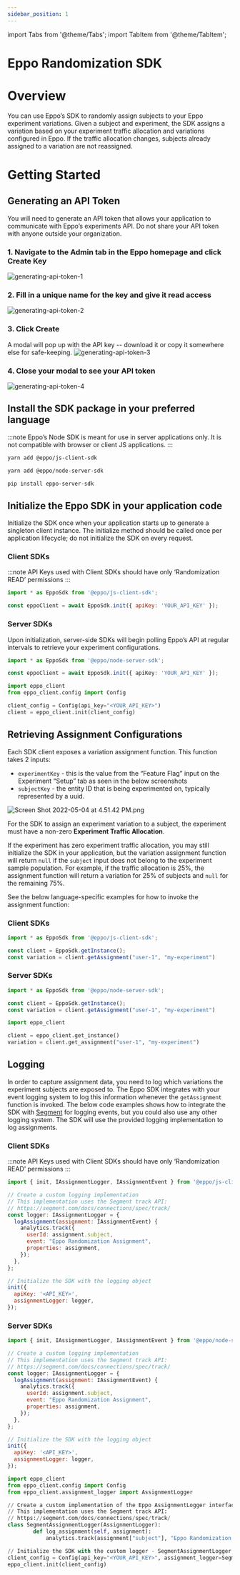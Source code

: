 ```yaml
---
sidebar_position: 1
---
```


import Tabs from '@theme/Tabs';
import TabItem from '@theme/TabItem';

# Eppo Randomization SDK

# Overview

You can use Eppo’s SDK to randomly assign subjects to your Eppo experiment variations. Given a  subject and experiment, the SDK assigns a variation based on your experiment traffic allocation and variations configured in Eppo. If the traffic allocation changes, subjects already assigned to a variation are not reassigned.

# Getting Started

## Generating an API Token

You will need to generate an API token that allows your application to communicate with Eppo’s experiments API. Do not share your API token with anyone outside your organization.

### 1. Navigate to the **Admin** tab in the Eppo homepage and click **Create Key**
![generating-api-token-1](../../static/img/connecting-data/api-key-1.png)

### 2. Fill in a unique name for the key and give it read access
![generating-api-token-2](../../static/img/connecting-data/api-key-2.png)

### 3. Click **Create**

A modal will pop up with the API key -- download it or copy it somewhere else for safe-keeping.
![generating-api-token-3](../../static/img/connecting-data/api-key-3.png)

### 4. Close your modal to see your API token
![generating-api-token-4](../../static/img/connecting-data/api-key-4.png)

## Install the SDK package in your preferred language

:::note
Eppo’s Node SDK is meant for use in server applications only. It is not compatible with browser or client JS applications.
:::

<Tabs>
<TabItem value="javascript" label="Javascript (Client)">

```bash
yarn add @eppo/js-client-sdk
```

</TabItem>


<TabItem value="node" label="Node">

```bash
yarn add @eppo/node-server-sdk
```

</TabItem>

<TabItem value="python" label="Python">

```bash
pip install eppo-server-sdk
```
</TabItem>
</Tabs>


## Initialize the Eppo SDK in your application code

Initialize the SDK once when your application starts up to generate a singleton client instance. The initialize method should be called once per application lifecycle; do not initialize the SDK on every request.

### Client SDKs

:::note
API Keys used with Client SDKs should have only ‘Randomization READ’ permissions
:::

<Tabs>
<TabItem value="javascript" label="JavaScript">

```javascript
import * as EppoSdk from '@eppo/js-client-sdk';

const eppoClient = await EppoSdk.init({ apiKey: 'YOUR_API_KEY' });
```

</TabItem>

</Tabs>

### Server SDKs

Upon initialization, server-side SDKs will begin polling Eppo’s API at regular intervals to retrieve your experiment configurations.

<Tabs>
<TabItem value="node" label="Node">

```ts
import * as EppoSdk from '@eppo/node-server-sdk';

const eppoClient = await EppoSdk.init({ apiKey: 'YOUR_API_KEY' });
```

</TabItem>
<TabItem value="python" label="Python">

```python
import eppo_client
from eppo_client.config import Config

client_config = Config(api_key="<YOUR_API_KEY>")
client = eppo_client.init(client_config)
```

</TabItem>
</Tabs>


## Retrieving Assignment Configurations

Each SDK client exposes a variation assignment function. This function takes 2 inputs:

- `experimentKey` - this is the value from the “Feature Flag” input on the Experiment “Setup” tab as seen in the below screenshots
- `subjectKey` - the entity ID that is being experimented on, typically represented by a uuid.

![Screen Shot 2022-05-04 at 4.51.42 PM.png](../../static/img/connecting-data/experiment-key.png)

For the SDK to assign an experiment variation to a subject, the experiment must have a non-zero **Experiment Traffic Allocation**.

If the experiment has zero experiment traffic allocation, you may still initialize the SDK in your application, but the variation assignment function will return `null` if the `subject` input does not belong to the experiment sample population. For example, if the traffic allocation is 25%, the assignment function will return a variation for 25% of subjects and `null` for the remaining 75%.

See the below language-specific examples for how to invoke the assignment function:

### Client SDKs

<Tabs>
<TabItem value="javascript" label="JavaScript">

```javascript
import * as EppoSdk from '@eppo/js-client-sdk';

const client = EppoSdk.getInstance();
const variation = client.getAssignment("user-1", "my-experiment")
```

</TabItem>

</Tabs>

### Server SDKs

<Tabs>
<TabItem value="node" label="Node">


```ts
import * as EppoSdk from '@eppo/node-server-sdk';

const client = EppoSdk.getInstance();
const variation = client.getAssignment("user-1", "my-experiment")
```

</TabItem>
<TabItem value="python" label="Python">

```python
import eppo_client

client = eppo_client.get_instance()
variation = client.get_assignment("user-1", "my-experiment")
```

</TabItem>
</Tabs>

## Logging

In order to capture assignment data, you need to log which variations the experiment subjects are exposed to. The Eppo SDK integrates with your event logging system to log this information whenever the `getAssignment` function is invoked. The below code examples shows how to integrate the SDK with [Segment](https://segment.com/docs/) for logging events, but you could also use any other logging system. The SDK will use the provided logging implementation to log assignments.


### Client SDKs

:::note
API Keys used with Client SDKs should have only ‘Randomization READ’ permissions
:::

<Tabs>
<TabItem value="javascript" label="JavaScript">

```javascript
import { init, IAssignmentLogger, IAssignmentEvent } from '@eppo/js-client-sdk';

// Create a custom logging implementation
// This implementation uses the Segment track API:
// https://segment.com/docs/connections/spec/track/
const logger: IAssignmentLogger = {
  logAssignment(assignment: IAssignmentEvent) {
    analytics.track({
      userId: assignment.subject,
      event: "Eppo Randomization Assignment",
      properties: assignment,
    });
  },
};

// Initialize the SDK with the logging object
init({
  apiKey: '<API_KEY>',
  assignmentLogger: logger,
});
```

</TabItem>

</Tabs>

### Server SDKs

<Tabs>
<TabItem value="node" label="Node">

```javascript
import { init, IAssignmentLogger, IAssignmentEvent } from '@eppo/node-server-sdk';

// Create a custom logging implementation
// This implementation uses the Segment track API:
// https://segment.com/docs/connections/spec/track/
const logger: IAssignmentLogger = {
  logAssignment(assignment: IAssignmentEvent) {
    analytics.track({
      userId: assignment.subject,
      event: "Eppo Randomization Assignment",
      properties: assignment,
    });
  },
};

// Initialize the SDK with the logging object
init({
  apiKey: '<API_KEY>',
  assignmentLogger: logger,
});
```

</TabItem>
<TabItem value="python" label="Python">

```python
import eppo_client
from eppo_client.config import Config
from eppo_client.assignment_logger import AssignmentLogger

// Create a custom implementation of the Eppo AssignmentLogger interface
// This implementation uses the Segment track API:
// https://segment.com/docs/connections/spec/track/
class SegmentAssignmentLogger(AssignmentLogger):
		def log_assignment(self, assignment):
			analytics.track(assignment["subject"], "Eppo Randomization Assignment", assignment)

// Initialize the SDK with the custom logger - SegmentAssignmentLogger:
client_config = Config(api_key="<YOUR_API_KEY>", assignment_logger=SegmentAssignmentLogger())
eppo_client.init(client_config)
```

</TabItem>
</Tabs>





